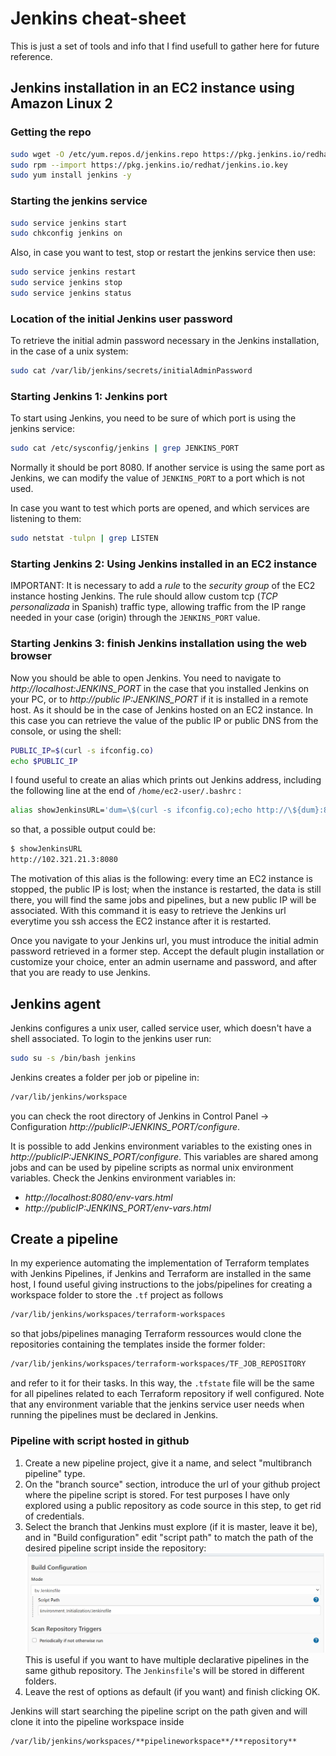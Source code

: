 # Jenkins cheat-sheet

This is just a set of tools and info that I find usefull to gather here for future reference.

## Jenkins installation in an EC2 instance using Amazon Linux 2

### Getting the repo
```sh
sudo wget -O /etc/yum.repos.d/jenkins.repo https://pkg.jenkins.io/redhat/jenkins.repo
sudo rpm --import https://pkg.jenkins.io/redhat/jenkins.io.key
sudo yum install jenkins -y
```
### Starting the jenkins service
```sh
sudo service jenkins start
sudo chkconfig jenkins on
```
Also, in case you want to test, stop or restart the jenkins service then use:
```sh
sudo service jenkins restart
sudo service jenkins stop
sudo service jenkins status
```
### Location of the initial Jenkins user password

To retrieve the initial admin password necessary in the Jenkins installation, in the case of a unix system:
```sh
sudo cat /var/lib/jenkins/secrets/initialAdminPassword
```

### Starting Jenkins 1: Jenkins port

To start using Jenkins, you need to be sure of which port is using the jenkins service:
```sh
sudo cat /etc/sysconfig/jenkins | grep JENKINS_PORT
```
Normally it should be port 8080. If another service is using the same port as Jenkins, we can modify the value of ```JENKINS_PORT``` 
to a port which is not used.

In case you want to test which ports are opened, and which services are listening to them:
```sh
sudo netstat -tulpn | grep LISTEN
```

### Starting Jenkins 2: Using Jenkins installed in an EC2 instance

IMPORTANT: It is necessary to add a *rule* to the *security group* of the EC2 instance hosting Jenkins. The rule should allow custom tcp (_TCP personalizada_ in Spanish) traffic type, 
allowing traffic from the IP range needed in your case (origin) through the ```JENKINS_PORT``` value. 

### Starting Jenkins 3: finish Jenkins installation using the web browser

Now you should be able to open Jenkins. You need to navigate to _http://localhost:JENKINS_PORT_ in the case that you installed Jenkins on your PC, or to _http://public IP:JENKINS_PORT_ if it is installed in a remote host. As it should be in the case of Jenkins hosted on an EC2 instance. In this case you can retrieve the value of the public IP or public DNS from the console, or using the shell:
```sh
PUBLIC_IP=$(curl -s ifconfig.co)
echo $PUBLIC_IP
```
I found useful to create an alias which prints out Jenkins address, including the following line at the end of ```/home/ec2-user/.bashrc``` :
```sh
alias showJenkinsURL='dum=\$(curl -s ifconfig.co);echo http://\${dum}:8080'
```
so that, a possible output could be:
```sh
$ showJenkinsURL
http://102.321.21.3:8080
```
The motivation of this alias is the following: every time an EC2 instance is stopped, the public IP is lost; when the instance is restarted, the data is still there, you will find the same jobs and pipelines, but a new public IP will be associated. With this command it is easy to retrieve the Jenkins url everytime you ssh access the EC2 instance after it is restarted.

Once you navigate to your Jenkins url, you must introduce the initial admin password retrieved in a former step. Accept the default plugin installation or customize your choice, enter an admin username and password, and after that you are ready to use Jenkins.

## Jenkins agent

Jenkins configures a unix user, called service user, which doesn't have a shell associated. To login to the jenkins user run:
```sh
sudo su -s /bin/bash jenkins
```
Jenkins creates a folder per job or pipeline in:
```sh
/var/lib/jenkins/workspace
```
you can check the root directory of Jenkins in Control Panel -> Configuration  _http://publicIP:JENKINS_PORT/configure_. 

It is possible to add Jenkins environment variables to the existing ones in _http://publicIP:JENKINS_PORT/configure_.
This variables are shared among jobs and can be used by pipeline scripts as normal unix environment variables. 
Check the Jenkins environment variables in:

* _http://localhost:8080/env-vars.html_
* _http://publicIP:JENKINS_PORT/env-vars.html_



## Create a pipeline

In my experience automating the implementation of Terraform templates with Jenkins Pipelines, if Jenkins and Terraform are installed in the same host, I found useful giving instructions to the jobs/pipelines for creating a workspace folder to store the ```.tf``` project as follows
```sh
/var/lib/jenkins/workspaces/terraform-workspaces
```
so that jobs/pipelines managing Terraform ressources would clone the repositories containing the templates inside the former folder:
```sh
/var/lib/jenkins/workspaces/terraform-workspaces/TF_JOB_REPOSITORY
```
and refer to it for their tasks. In this way, the ```.tfstate``` file will be the same for all pipelines related to each Terraform repository if well configured.
Note that any environment variable that the jenkins service user needs when running the pipelines must be declared in Jenkins.

### Pipeline with script hosted in github

1. Create a new pipeline project, give it a name, and select "multibranch pipeline" type.
2. On the "branch source" section, introduce the url of your github project where the pipeline script is stored. For test purposes I have only explored using a public repository as code source in this step, to get rid of credentials.
3. Select the branch that Jenkins must explore (if it is master, leave it be), and in "Build configuration" edit "script path" to match the path of the desired pipeline script inside the repository:
![Set the path to the pipeline script in the configuration](./Captura.PNG)
This is useful if you want to have multiple declarative pipelines in the same github repository. The ```Jenkinsfile```'s will be stored in different folders.
4. Leave the rest of options as default (if you want) and finish clicking OK.

Jenkins will start searching the pipeline script on the path given and will clone it into the pipeline workspace inside
```sh
/var/lib/jenkins/workspaces/**pipelineworkspace**/**repository**
```

